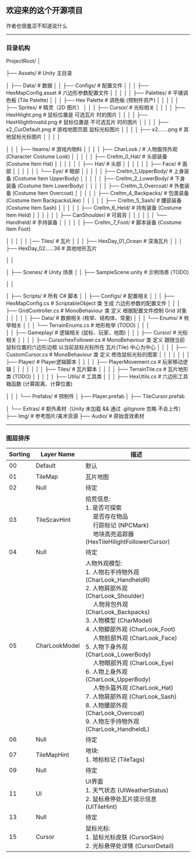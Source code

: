 ## 欢迎来的这个开源项目

作者也很羞涩不知道说什么

---

### 目录机构
<!-- #region 目录机构 -->
ProjectRoot/
│
<!-- #region Assets (根目录) -->
├── Assets/                             # Unity 主目录
<!-- #region Data (数据) -->
│   ├── Data/                           # 数据
│   │   ├── Configs/                    # 配置文件
│   │   │   ├── HexMapConfig.asset      # 六边形参数配置文件
│   │   │
│   │   ├── Palettes/                   # 平铺调色板 (Tile Palette)
│   │   │   ├── Hex Palette             # 调色板 (预制件资产)
│   │   │
│   │   ├── Sprites/                    # 精灵（2D 图片）
│   │   │   ├── Cursor/                 # 光标相关
│   │   │   │   ├── HexHilight.png      # 鼠标位置是 可选瓦片 时的图片
│   │   │   │   ├── HexHilightInvalid.png # 鼠标位置是 不可选瓦片 时的图片
│   │   │   │   ├── x2_CurDefault.png   # 游戏地图页面 鼠标光标图片
│   │   │   │   ├── x2…….png            # 其他鼠标光标图片
│   │   │   │
<!-- #region Iteams (游戏内物料) -->
│   │   │   ├── Iteams/                 # 游戏内物料
│   │   │   │   ├── CharLook /            # 人物服饰外观 (Character Costume Look)
│   │   │   │   │   ├── CreItm_0_Hat/         # 头部装备 (Costume Item Hat)
│   │   │   │   │   │   ├── Hat/              # 头部
│   │   │   │   │   │   ├── Face/             # 面部
│   │   │   │   │   │   └── Eye/              # 眼部
│   │   │   │   │   ├── CreItm_1_UpperBody/   # 上身装备 (Costume Item UpperBody)
│   │   │   │   │   ├── CreItm_2_LowerBody/   # 下身装备 (Costume Item LowerBody)
│   │   │   │   │   ├── CreItm_3_Overcoat/    # 外套装备 (Costume Item Overcoat)
│   │   │   │   │   ├── CreItm_4_Backpacks/   # 包类装备 (Costume Item BackpacksLike)
│   │   │   │   │   ├── CreItm_5_Sash/        # 腰部装备 (Costume Item Sash)
│   │   │   │   │   ├── CreItm_6_Held/        # 持有装备 (Costume Item Held)
│   │   │   │   │   │   ├── CanShoulder/      # 可肩背
│   │   │   │   │   │   └── Handheld/         # 手持装备
│   │   │   │   │   ├── CreItm_7_Foot/        # 脚本装备 (Costume Item Foot)
<!-- #endregion -->
│   │   │
│   │   │── Tiles/                      # 瓦片
│   │   │   ├── HexDay_01_Ocean         # 深海瓦片
│   │   │   ├── HexDay_02……36           # 其他地形瓦片
<!-- #endregion -->
│   │
<!-- #region Scenes (场景) -->
│   ├── Scenes/                         # Unity 场景
│   │   ├── SampleScene.unity           # 示例场景 (TODO)
<!-- #endregion -->
│   │
<!-- #region Scripts (脚本) -->
│   ├── Scripts/                        # 所有 C# 脚本
│   │   ├── Configs/                    # 配置相关
│   │   │   ├── HexMapConfig.cs         # ScriptableObject 类 生成 六边形参数的配置文件
│   │   │   ├── GridController.cs       # MonoBehaviour 类 定义 根据配置文件控制 Grid 对象
│   │   │
│   │   ├── Data/                       # 数据相关 (枚举、结构体、常量)
│   │   │   └── Enums/                  # 枚举相关
│   │   │       └── TerrainEnums.cs     # 地形枚举 (TODO)
│   │   │   
│   │   ├── Gameplay/                   # 逻辑相关 (鼠标、玩家、地图)
│   │   │   ├── Cursor/                 # 光标相关
│   │   │   │   ├── CursorhexFollower.cs # MonoBehaviour 类 定义 跟随当前鼠标位置的六边形边框 以当前鼠标光标所在 瓦片(Tile) 中心为中心
│   │   │   │   ├── CustomCursor.cs     # MonoBehaviour 类 定义 修改鼠标光标的图案
│   │   │   │
│   │   │   ├── Player/                 # Player逻辑脚本
│   │   │   │   ├── PlayerMovement.cs   # 玩家移动逻辑
│   │   │   │
│   │   │   ├── Tiles/                  # 瓦片脚本
│   │   │   │   ├── TerrainTile.cs      # 瓦片地形类 (TODO)
│   │   │
│   │   ├── Utils/                      # 工具类
│   │   │   ├── HexUtils.cs         # 六边形工具箱函数 (计算距离、计算位置)
<!-- #endregion -->
│   │
│   └── Prefabs/                 # 预制件
│       ├── Player.prefab
│       ├── TileCursor.prefab
<!-- #endregion -->
│
└── Extras/                      # 额外素材（Unity 未加载 && 通过 .gitignore 忽略 不会上传）
    ├── Img/                     # 参考图片/美术资源
    ├── Audio/                   # 原始音效素材
<!-- #endregion -->

---

### 图层排序
<!-- #region Sorting Layer (排序图层) -->
| Sorting | Layer Name | 描述 |
| ---- | ---- | ---- |
| 00 | Default | 默认 |
| 01 | TileMap | 瓦片地图 |
| 02 | Null | 待定 |
| 03 | TileScavHint | 拾荒信息: <br> 1. 是否可探索 <br>&emsp; 是否存在物品 <br>&emsp; 行踪标记 (NPCMark) <br>&emsp; 地块高亮追踪器 (HexTileHilightFollowerCursor) |
| 04 | Null | 待定 |
| 05 | CharLookModel | 人物外观模型:<br> 1. 人物右手持物外观(CharLook_HandheldR) <br> 2. 人物肩部外观 (CharLook_Shoulder) <br>&emsp; 人物背包外观 (CharLook_Backpacks) <br> 3. 人物模型 (CharModel) <br> 4. 人物脚部外观 (CharLook_Foot) <br>&emsp; 人物脸部外观 (CharLook_Face) <br> 5. 人物下身外观 (CharLook_LowerBody) <br>&emsp; 人物眼部外观 (CharLook_Eye) <br> 6. 人物上身外观 (CharLook_UpperBody) <br>&emsp; 人物头盔外观 (CharLook_Hat) <br> 7. 人物肩部外观 (CharLook_Sash) <br> 8. 人物腰部外观 (CharLook_Overcoat) <br> 9. 人物左手持物外观 (CharLook_HandheldL) |
| 06 | Null | 待定 |
| 07 | TileMapHint | 地块: <br> 1. 地标标记 (TileTags) |
| 09 | Null | 待定 |
| 11 | UI | UI界面 <br> 1. 天气状态 (UIWeatherStatus) <br> 2. 鼠标悬停处瓦片提示信息 (UITileHint) |
| 13 | Null | 待定 |
| 15 | Cursor | 鼠标光标: <br> 1. 鼠标光标皮肤 (CursorSkin) <br> 2. 光标悬停处详情 (CursorDetail)|
<!-- #endregion -->